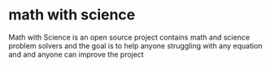 # math with science
Math with Science is an open source project contains math and science problem solvers and the goal is to help anyone struggling with any equation and and anyone can improve the project
